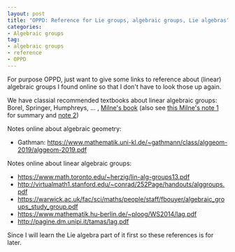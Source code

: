 ```yaml
---
layout: post
title: "OPPD: Reference for Lie groups, algebraic groups, Lie algebras"
categories: 
- Algebraic groups
tag: 
- algebraic groups
- reference
- OPPD
---
```


For purpose OPPD, just want to give some links to reference about
(linear) algebraic groups I found online so that I don't have to 
look those up again. 

We have classial recommended textbooks about linear algebraic groups: Borel, Springer, 
Humphreys, ... , [Milne's book](https://www.jmilne.org/math/CourseNotes/iAG200.pdf) (also see [this Milne's note 1](https://www.jmilne.org/math/CourseNotes/RG.pdf)
for summary
and [note 2](https://www.jmilne.org/math/CourseNotes/LAG.pdf))

Notes online about algebraic geometry:
* Gathman: https://www.mathematik.uni-kl.de/~gathmann/class/alggeom-2019/alggeom-2019.pdf

Notes online about linear algebraic groups:
* https://www.math.toronto.edu/~herzig/lin-alg-groups13.pdf
* http://virtualmath1.stanford.edu/~conrad/252Page/handouts/alggroups.pdf
* https://warwick.ac.uk/fac/sci/maths/people/staff/fbouyer/algebraic_groups_study_group.pdf
* https://www.mathematik.hu-berlin.de/~ploog/WS2014/lag.pdf
* http://pagine.dm.unipi.it/tamas/lag.pdf

Since I will learn the Lie algebra part of it first so these references is for later. 